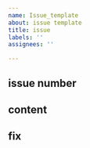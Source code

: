 ```yaml
---
name: Issue_template
about: issue template
title: issue
labels: ''
assignees: ''

---
```


## issue number

## content

## fix
